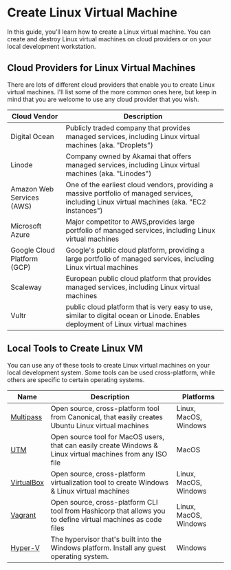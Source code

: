 # Create Linux Virtual Machine

In this guide, you'll learn how to create a Linux virtual machine.
You can create and destroy Linux virtual machines on cloud providers or on your local development workstation.

## Cloud Providers for Linux Virtual Machines

There are lots of different cloud providers that enable you to create Linux virtual machines.
I'll list some of the more common ones here, but keep in mind that you are welcome to use any cloud provider that you wish.

| Cloud Vendor                | Description                                                                                                                                   |
| --------------------------- | --------------------------------------------------------------------------------------------------------------------------------------------- |
| Digital Ocean               | Publicly traded company that provides managed services, including Linux virtual machines (aka. "Droplets")                                    |
| Linode                      | Company owned by Akamai that offers managed services, including Linux virtual machines (aka. "Linodes")                                       |
| Amazon Web Services (AWS)   | One of the earliest cloud vendors, providing a massive portfolio of managed services, including Linux virtual machines (aka. "EC2 instances") |
| Microsoft Azure             | Major competitor to AWS,provides large portfolio of managed services, including Linux virtual machines                                        |
| Google Cloud Platform (GCP) | Google's public cloud platform, providing a large portfolio of managed services, including Linux virtual machines                             |
| Scaleway                    | European public cloud platform that provides managed services, including Linux virtual machines                                               |
| Vultr                       | public cloud platform that is very easy to use, similar to digital ocean or Linode. Enables deployment of Linux virtual machines              |


## Local Tools to Create Linux VM

You can use any of these tools to create Linux virtual machines on your local development system.
Some tools can be used cross-platform, while others are specific to certain operating systems.

| Name                                                         | Description                                                                                                  | Platforms             |
| ------------------------------------------------------------ | ------------------------------------------------------------------------------------------------------------ | --------------------- |
| [Multipass](https://multipass.run)                           | Open source, cross-platform tool from Canonical, that easily creates Ubuntu Linux virtual machines           | Linux, MacOS, Windows |
| [UTM](https://github.com/utmapp/UTM)                         | Open source tool for MacOS users, that can easily create Windows & Linux virtual machines from any ISO file  | MacOS                 |
| [VirtualBox](https://www.virtualbox.org/)                    | Open source, cross-platform virtualization tool to create Windows & Linux virtual machines                   | Linux, MacOS, Windows |
| [Vagrant](https://www.vagrantup.com/)                        | Open source, cross-platform CLI tool from Hashicorp that allows you to define virtual machines as code files | Linux, MacOS, Windows |
| [Hyper-V](https://learn.microsoft.com/en-us/virtualization/) | The hypervisor that's built into the Windows platform. Install any guest operating system.                   | Windows               |